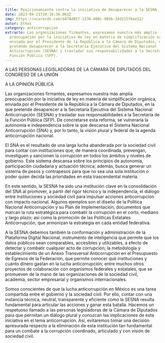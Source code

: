 ```yaml
---
title: Posicionamiento contra la iniciativa de desaparecer a la SESNA
date: 2023-04-21T20:16:36.063Z
img: https://ucarecdn.com/d478d857-1530-400c-989b-34d215f6ee52/
autor: Ethos
category: anticorrupcion
extracto: Las organizaciones firmantes, expresamos nuestra más amplia
  preocupación por la iniciativa de ley en materia de simplificación orgánica,
  enviada por el Presidente de la República a la Cámara de Diputados, en la que
  pretende desaparecer a la Secretaría Ejecutiva del Sistema Nacional
  Anticorrupción (SESNA) y trasladar sus responsabilidades a la Secretaría de la
  Función Pública (SFP).
---
```

A LAS PERSONAS LEGISLADORAS DE LA CÁMARA DE DIPUTADOS DEL CONGRESO DE LA UNIÓN

A LA OPINIÓN PÚBLICA

Las organizaciones firmantes, expresamos nuestra más amplia preocupación por la iniciativa de ley en materia de simplificación orgánica, enviada por el Presidente de la República a la Cámara de Diputados, en la que pretende desaparecer a la Secretaría Ejecutiva del Sistema Nacional Anticorrupción (SESNA) y trasladar sus responsabilidades a la Secretaría de la Función Pública (SFP). De concretarse esta reforma, se vulneraría la autonomía e independencia sobre la que descansa el Sistema Nacional Anticorrupción (SNA) y, por lo tanto, la visión plural y federal de la agenda anticorrupción nacional.

El SNA es el resultado de una larga lucha abanderada por la sociedad civil para contar con instituciones que, de manera coordinada, prevengan, investiguen y sancionen la corrupción en todos los ámbitos y niveles de gobierno. Este sistema descansa sobre los principios de autonomía, participación ciudadana y actuación técnica; además, busca generar un sistema de pesos y contrapesos para que no sea una sola institución o poder quien decida las prioridades en esta trascendental materia.

En este sentido, la SESNA ha sido una institución clave en la consolidación del SNA al promover, a partir del rigor técnico y la independencia, el diálogo entre instituciones y sociedad civil para impulsar acciones anticorrupción con impacto nacional. Algunos ejemplos son el diseño de la Política Nacional Anticorrupción y su Plan de Implementación, documentos que marcan la ruta estratégica para combatir la corrupción en el corto, mediano y largo plazo; así como la promoción de las Políticas Estatales Anticorrupción, que armonizan la estrategia en cada entidad federativa.

A la SESNA debemos también la conformación y administración de la Plataforma Digital Nacional, instrumento de inteligencia que permite que los datos públicos sean comparables, accesibles y utilizables, a efecto de detectar y combatir cualquier acto de corrupción; la metodología y establecimiento de un Anexo Transversal Anticorrupción en el Presupuesto de Egresos de la Federación, que permite conocer qué instituciones y cuánto dinero gastan en la lucha anticorrupción; entre muchos otros proyectos de colaboración con organismos federales y estatales, que se promueven de la mano de las organizaciones de la sociedad civil, academia, sector empresarial y organismos internacionales.

Somos conscientes de que la lucha anticorrupción en México es una tarea compartida entre el gobierno y la sociedad civil. Por ello, contar con una instancia técnica, neutral, transparente y eficiente como la SESNA resulta fundamental para articular las acciones y ganar esta batalla. Hacemos un respetuoso llamado a las personas legisladoras de la Cámara de Diputados para que permitan un diálogo plural y conozcan las implicaciones de esta iniciativa en el tema anticorrupción. Así, evitaremos tomar una decisión apresurada respecto a la eliminación de esta institución tan fundamental para un combate a la corrupción coordinado, articulado y con visión de sociedad civil.